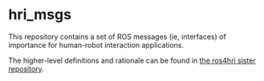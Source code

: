 hri_msgs
========

This repository contains a set of ROS messages (ie, interfaces) of importance
for human-robot interaction applications.

The higher-level definitions and rationale can be found in [the ros4hri sister
repository](https://git.brl.ac.uk/echos/ros4hri).